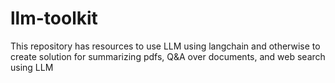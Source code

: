 # llm-toolkit
This repository has resources to use LLM using langchain and otherwise to create solution for summarizing pdfs, Q&amp;A over documents, and web search using LLM
